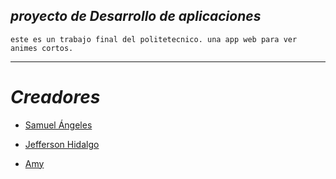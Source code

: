 ## _proyecto de Desarrollo de aplicaciones_ 
```
este es un trabajo final del politetecnico. una app web para ver animes cortos. 
```
---
# *Creadores*
* [Samuel Ángeles](https://github.com/5samuel)

* [Jefferson Hidalgo](https://github.com/JeffersonHidalgo)

* [Amy](https://github.com/Amy006)